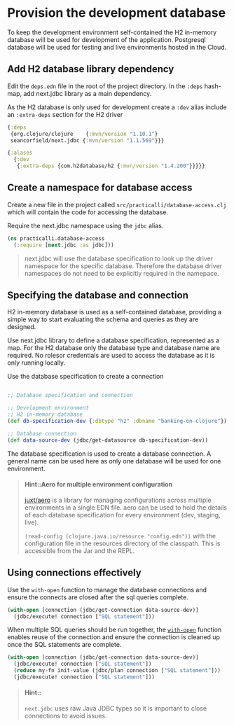 # Provision the development database
To keep the development environment self-contained the H2 in-memory database will be used for development of the application.  Postgresql database will be used for testing and live environments hosted in the Cloud.


## Add H2 database library dependency
Edit the `deps.edn` file in the root of the project directory. In the `:deps` hash-map, add next.jdbc library as a main dependency.

As the H2 database is only used for development create a `:dev` alias include an `:extra-deps` section for the H2 driver

```clojure
{:deps
 {org.clojure/clojure    {:mvn/version "1.10.1"}
 seancorfield/next.jdbc {:mvn/version "1.1.569"}}}

{:alases
  {:dev
   {:extra-deps {com.h2database/h2 {:mvn/version "1.4.200"}}}}}
```

## Create a namespace for database access
Create a new file in the project called `src/practicalli/database-access.clj` which will contain the code for accessing the database.

Require the next.jdbc namespace using the `jdbc` alias.

```clojure
(ns practicalli.database-access
  (:require [next.jdbc :as jdbc]))
```

> next.jdbc will use the database specification to look up the driver namespace for the specific database.  Therefore the database driver namespaces do not need to be explicitly required in the namepace.


## Specifying the database and connection
H2 in-memory database is used as a self-contained database, providing a simple way to start evaluating the schema and queries as they are designed.

Use next.jdbc library to define a database specification, represented as a map.  For the H2 database only the database type and database name are required. No rolesor credentials are used to access the database as it is only running locally.

Use the database specification to create a connection

```clojure

;; Database specification and connection

;; Development environment
;; H2 in-memory database
(def db-specification-dev {:dbtype "h2" :dbname "banking-on-clojure"})

;; Database connection
(def data-source-dev (jdbc/get-datasource db-specification-dev))
```

The database specification is used to create a database connection.  A general name can be used here as only one database will be used for one environment.


> #### Hint::Aero for multiple environment configuration
> [juxt/aero](https://github.com/juxt/aero) is a library for managing configurations across multiple environments in a single EDN file.  aero can be used to hold the details of each database specification for every environment (dev, staging, live).
>
> `(read-config (clojure.java.io/resource "config.edn"))` with the configuration file in the resources directory of the classpath.  This is accessible from the Jar and the REPL.


## Using connections effectively
Use the `with-open` function to manage the database connections and ensure the connects are closed after the sql queries complete.

```clojure
(with-open [connection (jdbc/get-connection data-source-dev)]
  (jdbc/execute! connection ["SQL statement"]))
```

When multiple SQL queries should be run together, the [`with-open`](https://clojuredocs.org/clojure.core/with-open) function enables reuse of the connection and ensure the connection is cleaned up once the SQL statements are complete.

```clojure
(with-open [connection (jdbc/get-connection data-source-dev)]
  (jdbc/execute! connection ["SQL statement"])
  (reduce my-fn init-value (jdbc/plan connection ["SQL statement"]))
  (jdbc/execute! connection ["SQL statement"]))
```


> #### Hint::
> `next.jdbc` uses raw Java JDBC types so it is important to close connections to avoid issues.
